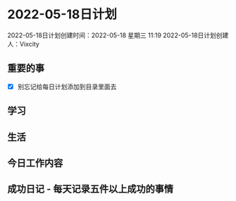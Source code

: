 # 2022-05-18日计划

2022-05-18日计划创建时间：2022-05-18 星期三  11:19
2022-05-18日计划创建人：Vixcity

## 重要的事
- [x] 别忘记给每日计划添加到目录里面去

## 学习

## 生活

## 今日工作内容

## 成功日记 - 每天记录五件以上成功的事情